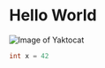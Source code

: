 # Hello World

![Image of Yaktocat](https://octodex.github.com/images/yaktocat.png)

```Java
int x = 42
```
